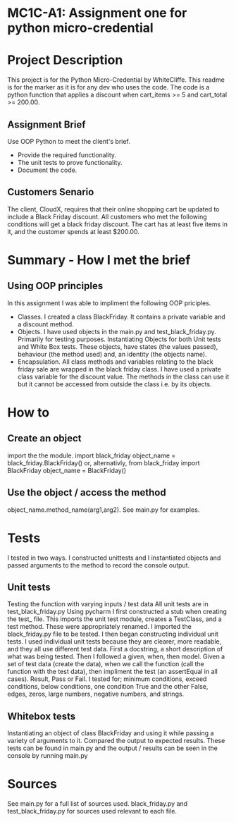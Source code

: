 # MC1C-A1: Assignment one for python micro-credential
# Project Description
This project is for the Python Micro-Credential by WhiteCliffe.
This readme is for the marker as it is for any dev who uses the code. The code is a python function that applies a discount when cart_items >= 5 and cart_total >= 200.00.
## Assignment Brief
Use OOP Python to meet the client's brief. 
* Provide the required functionality.
* The unit tests to prove functionality. 
* Document the code.
## Customers Senario
The client, CloudX, requires that their online shopping cart be updated to include a Black Friday discount. All customers who met the following conditions will get a black friday discount. The cart has at least five items in it, and the customer spends at least $200.00.
# Summary - How I met the brief
## Using OOP principles
In this assignment I was able to impliment the following OOP priciples.
* Classes. I created a class BlackFriday. It contains a private variable and a discount method.
* Objects. I have used objects in the main.py and test_black_friday.py. Primarily for testing purposes. Instantiating Objects for both Unit tests and White Box tests.
These objects, have states (the values passed), behaviour (the method used) and, an identity (the objects name).  
* Encapsulation. All class methods and variables relating to the black friday sale are wrapped in the black friday class.
I have used a private class variable for the discount value. The methods in the class can use it but it cannot be accessed from outside the class i.e. by its objects.
# How to
## Create an object
import the the module. 
import black_friday
object_name = black_friday.BlackFriday()
or, alternativly,
from black_friday import BlackFriday
object_name = BlackFriday()
## Use the object / access the method
object_name.method_name(arg1,arg2). See main.py for examples.
# Tests
I tested in two ways.
I constructed unittests and I instantiated objects and passed arguments to the method to record the console output.
## Unit tests
Testing the function with varying inputs / test data
All unit tests are in test_black_friday.py
Using pycharm I first constructed a stub when creating the test_ file.
This imports the unit test module, creates a TestClass, and a test method. These were appropriately renamed. 
I imported the black_friday.py file to be tested.
I then began constructing individual unit tests. I used individual unit tests because they are clearer, more readable, and they all use different test data.
First a docstring, a short description of what was being tested.
Then I followed a given, when, then model. Given a set of test data (create the data), when we call the function (call the function with the test data), then impliment the test (an assertEqual in all cases). Result, Pass or Fail.
I tested for; minimum conditions, exceed conditions, below conditions, one condition True and the other False, edges, zeros, large numbers, negative numbers, and strings.
## Whitebox tests
Instantiating an object of class BlackFriday and using it while passing a variety of arguments to it. Compared the output to expected results.
These tests can be found in main.py and the output / results can be seen in the console by running main.py

# Sources
See main.py for a full list of sources used. black_friday.py and test_black_friday.py for sources used relevant to each file.

